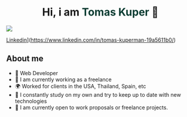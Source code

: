 <div align="center">
<h1 align="center">Hi, i am <span style="color: #0a3d33;"> Tomas Kuper </span>👋</h1>
</div>
<img src="https://i.imgur.com/weNbhGZ.png](https://media.licdn.com/dms/image/D4D16AQE-HWZlkNTbdQ/profile-displaybackgroundimage-shrink_350_1400/0/1712677600550?e=1718236800&v=beta&t=xedgR2yif2g27seLs9lZNSzeNHnb9YTd0C1bhL3Y0GY">

[Linkedin](https://img.shields.io/badge/LinkedIn-0077B5?style=for-the-badge&logo=linkedin&logoColor=white)](https://www.linkedin.com/in/tomas-kuperman-19a5611b0/)

## About me
 
- 📲 Web Developer
- 🔭 I am currently working as a freelance
- 🌍 Worked for clients in the USA, Thailand, Spain, etc
- 🌱 I constantly study on my own and try to keep up to date with new technologies
- 💼 I am currently open to work proposals or freelance projects.
  
